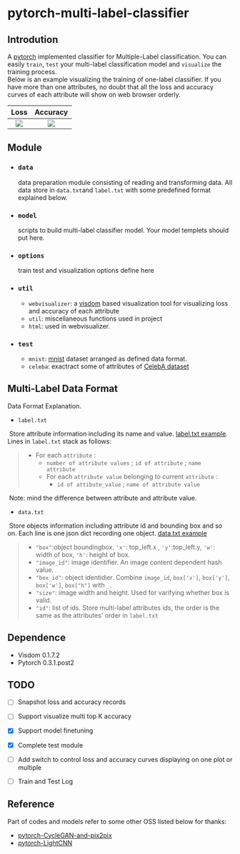 # pytorch-multi-label-classifier

## Introdution

A [pytorch](https://github.com/pytorch/pytorch) implemented classifier for Multiple-Label classification. 
You can easily ```train```, ```test``` your multi-label classification model and ```visualize``` the training process.  
Below is an example visualizing the training of one-label classifier. If you have more than one attributes, no doubt that all the loss and accuracy curves of each attribute will show on web browser orderly.

Loss             |  Accuracy
:-------------------------:|:-------------------------:
![](https://user-images.githubusercontent.com/7804678/38625748-bfdd53d2-3ddd-11e8-8993-8b1e7635e00e.png)  |  ![](https://user-images.githubusercontent.com/7804678/38625746-be8c3962-3ddd-11e8-87a0-3fbbaa1e2ee0.png)

## Module

- ### ```data```
  data preparation module consisting of reading and transforming data. All data store in ```data.txt```and ```label.txt``` with some predefined format explained below.
- ### ```model```
  scripts to build multi-label classifier model. Your model templets should put here.
- ### ```options```
  train test and visualization options define here
- ### ```util```
  - ```webvisualizer```: a [visdom](https://github.com/facebookresearch/visdom) based visualization tool for visualizing loss and accuracy of each attribute
  - ```util```: miscellaneous functions used in project
  - ```html```: used in webvisualizer.
- ### ```test``` 
  - ```mnist```: [mnist](http://yann.lecun.com/exdb/mnist/) dataset arranged as defined data format.
  - ```celeba```: exactract some of attributes of [CelebA dataset](http://mmlab.ie.cuhk.edu.hk/projects/CelebA.html)

## Multi-Label Data Format

Data Format Explanation. 
- ```label.txt```

  Store attribute information including its name and value. [label.txt example](https://github.com/pangwong/pytorch-multi-label-classifier/blob/master/test/celeba/label.txt). Lines in ```label.txt``` stack as follows: 
  
  > - For each ```attribute``` :
  >   - ```number of attribute values``` ; ```id of attribute``` ; ```name attribute``` 
  >   - For each ```attribute value``` belonging to current ```attribute``` :
  >     - ```id of attibute_value``` ; ```name of attribute value```
  >
  Note: mind the difference between attribute and attribute value.
- ```data.txt``` 

  Store objects information including attribute id and bounding box and so on. Each line is one json dict recording one object. [data.txt example](https://github.com/pangwong/pytorch-multi-label-classifier/blob/master/test/celeba/data.txt)
  
  >
  > - ```"box"```:object boundingbox. ```'x'```: top_left.x , ```'y'```:top_left.y, ```'w'```: width of box, ```'h'```: height of box.
  > - ```"image_id"```: image identifier. An image content dependent hash value.
  > - ```"box_id"```: object identidier. Combine ```image_id```, ```box['x']```, ```box['y']```, ```box['w']```, ```box["h"]``` with ```_```.
  > - ```"size"```: image width and height. Used for varifying whether box is valid. 
  > - ```"id"```: list of ids. Store multi-label attributes ids, the order is the same as the attributes' order in ```label.txt```

## Dependence

- Visdom 0.1.7.2
- Pytorch 0.3.1.post2


## TODO

- [ ] Snapshot loss and accuracy records
- [ ] Support visualize multi top K accuracy
- [x] Support model finetuning
- [x] Complete test module
- [ ] Add switch to control loss and accuracy curves displaying on one plot or multiple
- [ ] Train and Test Log


## Reference

Part of codes and models refer to some other OSS listed below for thanks:
- [pytorch-CycleGAN-and-pix2pix](https://github.com/junyanz/pytorch-CycleGAN-and-pix2pix)
- [pytorch-LightCNN](https://github.com/AlfredXiangWu/LightCNN)
